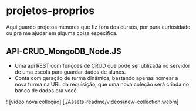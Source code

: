 # projetos-proprios
 Aqui guardo projetos menores que fiz fora dos cursos, por pura curiosidade ou pra me ajudar em alguma coisa específica.
 
## API-CRUD_MongoDB_Node.JS

- Uma api REST com funções de CRUD que pode ser utilizada no servidor de uma escola para guardar dados de alunos.
- Conta com geração de turma dinâmica, bastando apenas nomear a nova turma na URL da requisição, que uma nova coleção será criada no banco de dados pra você.

! [video nova colleção] [./Assets-readme/videos/new-collection.webm]
